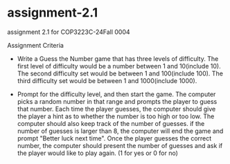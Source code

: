 # assignment-2.1
assignment 2.1 for COP3223C-24Fall 0004

Assignment Criteria
- Write a Guess the Number game that has three levels of difficulty. The first level of difficulty would be a number between 1 and 10(include 10). The second difficulty set would be between 1 and 100(include 100). The third difficulty set would be between 1 and 1000(include 1000).

- Prompt for the difficulty level, and then start the game. The computer picks a random number in that range and prompts the player to guess that number. Each time the player guesses, the computer should give the player a hint as to whether the number is too high or too low. The computer should also keep track of the number of guesses. if the number of guesses is larger than 8, the computer will end the game and prompt "Better luck next time". Once the player guesses the correct number, the computer should present the number of guesses and ask if the player would like to play again. (1 for yes or 0 for no)
